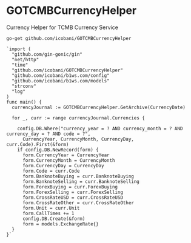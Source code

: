 # GOTCMBCurrencyHelper
Currency Helper for TCMB Currency Service


  `go-get github.com/icobani/GOTCMBCurrencyHelper`



    `import (
      "github.com/gin-gonic/gin"
      "net/http"
      "time"
      "github.com/icobani/GOTCMBCurrencyHelper"
      "github.com/icobani/b1ws.com/config"
      "github.com/icobani/b1ws.com/models"
      "strconv"
      "log"
    )
    func main() {
      currencyJournal := GOTCMBCurrencyHelper.GetArchive(CurrencyDate)
  
      for _, curr := range currencyJournal.Currencies {
  
        config.DB.Where("currency_year = ? AND currency_month = ? AND currency_day = ? AND code = ?",
          CurrencyYear, CurrencyMonth, CurrencyDay, curr.Code).First(&form)
        if config.DB.NewRecord(form) {
          form.CurrencyYear = CurrencyYear
          form.CurrencyMonth = CurrencyMonth
          form.CurrencyDay = CurrencyDay
          form.Code = curr.Code
          form.BanknoteBuying = curr.BanknoteBuying
          form.BanknoteSelling = curr.BanknoteSelling
          form.ForexBuying = curr.ForexBuying
          form.ForexSelling = curr.ForexSelling
          form.CrossRateUSD = curr.CrossRateUSD
          form.CrossRateOther = curr.CrossRateOther
          form.Unit = curr.Unit
          form.CallTimes += 1
          config.DB.Create(&form)
          form = models.ExchangeRate{}
      }
    }`
